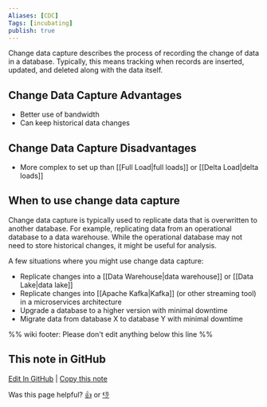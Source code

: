 ```yaml
---
Aliases: [CDC]
Tags: [incubating]
publish: true
---
```


Change data capture describes the process of recording the change of data in a database. Typically, this means tracking when records are inserted, updated, and deleted along with the data itself.

## Change Data Capture Advantages
- Better use of bandwidth
- Can keep historical data changes

## Change Data Capture Disadvantages
- More complex to set up than [[Full Load|full loads]] or [[Delta Load|delta loads]]

## When to use change data capture
Change data capture is typically used to replicate data that is overwritten to another database. For example, replicating data from an operational database to a data warehouse. While the operational database may not need to store historical changes, it might be useful for analysis.

A few situations where you might use change data capture:

- Replicate changes into a [[Data Warehouse|data warehouse]] or [[Data Lake|data lake]]
- Replicate changes into [[Apache Kafka|Kafka]] (or other streaming tool) in a microservices architecture
- Upgrade a database to a higher version with minimal downtime
- Migrate data from database X to database Y with minimal downtime

%% wiki footer: Please don't edit anything below this line %%

## This note in GitHub

<span class="git-footer">[Edit In GitHub](https://github.dev/data-engineering-community/data-engineering-wiki/blob/main/Concepts/Change%20Data%20Capture.md "git-hub-edit-note") | [Copy this note](https://raw.githubusercontent.com/data-engineering-community/data-engineering-wiki/main/Concepts/Change%20Data%20Capture.md "git-hub-copy-note")</span>

<span class="git-footer">Was this page helpful?
[👍](https://tally.so/r/3jZ8D4?rating=Yes&url=https://dataengineering.wiki/Concepts/Change+Data+Capture) or [👎](https://tally.so/r/3jZ8D4?rating=No&url=https://dataengineering.wiki/Concepts/Change+Data+Capture)</span>
